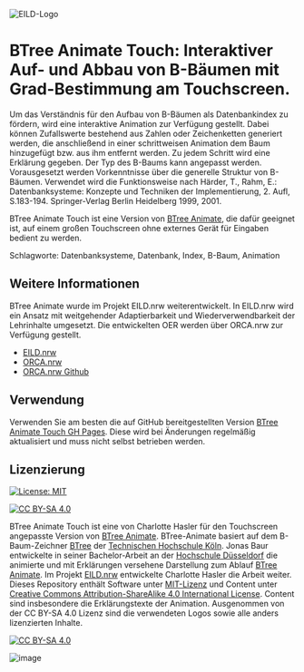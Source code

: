 ![EILD-Logo](logos/EILD-Logo.png)

# BTree Animate Touch: Interaktiver Auf- und Abbau von B-Bäumen mit Grad-Bestimmung am Touchscreen.

Um das Verständnis für den Aufbau von B-Bäumen als Datenbankindex zu fördern, wird eine interaktive Animation zur Verfügung gestellt. Dabei können Zufallswerte bestehend aus Zahlen oder Zeichenketten generiert werden, die anschließend in einer schrittweisen Animation dem Baum hinzugefügt bzw. aus ihm entfernt werden. Zu jedem Schritt wird eine Erklärung gegeben. Der Typ des B-Baums kann angepasst werden. Vorausgesetzt werden Vorkenntnisse über die generelle Struktur von B-Bäumen. Verwendet wird die Funktionsweise nach Härder, T., Rahm, E.: Datenbanksysteme: Konzepte und Techniken der Implementierung, 2. Aufl, S.183-194. Springer-Verlag Berlin Heidelberg 1999, 2001.

BTree Animate Touch ist eine Version von [BTree Animate], die dafür geeignet ist, auf einem großen Touchscreen ohne externes Gerät für Eingaben bedient zu werden.

Schlagworte: Datenbanksysteme, Datenbank, Index, B-Baum, Animation

## Weitere Informationen
BTree Animate wurde im Projekt EILD.nrw weiterentwickelt. In EILD.nrw wird ein Ansatz mit weitgehender Adaptierbarkeit und Wiederverwendbarkeit der Lehrinhalte umgesetzt.  Die entwickelten OER werden über ORCA.nrw zur Verfügung gestellt.
- [EILD.nrw]
- [ORCA.nrw]
- [ORCA.nrw Github]

## Verwendung

Verwenden Sie am besten die auf GitHub bereitgestellten Version [BTree Animate Touch GH Pages]. Diese wird bei Änderungen regelmäßig aktualisiert und muss nicht selbst betrieben werden.

## Lizenzierung
[![License: MIT][MIT-shield]][MIT]

[![CC BY-SA 4.0][cc-by-sa-shield]][cc-by-sa]

BTree Animate Touch ist eine von Charlotte Hasler für den Touchscreen angepasste Version von [BTree Animate]. BTree-Animate basiert auf dem B-Baum-Zeichner [BTree] der [Technischen Hochschule Köln][TH Köln]. Jonas Baur entwickelte in seiner Bachelor-Arbeit an der [Hochschule Düsseldorf][HSD] die animierte und mit Erklärungen versehene Darstellung zum Ablauf [BTree Animate]. Im Projekt [EILD.nrw] entwickelte Charlotte Hasler die Arbeit weiter. Dieses Repository enthält Software unter [MIT-Lizenz][MIT] und Content unter [Creative Commons Attribution-ShareAlike 4.0 International License][cc-by-sa]. Content sind insbesondere die Erklärungstexte der Animation. Ausgenommen von der CC BY-SA 4.0 Lizenz sind die verwendeten Logos sowie alle anders lizenzierten Inhalte.

[![CC BY-SA 4.0][cc-by-sa-image]][cc-by-sa]

![image](https://user-images.githubusercontent.com/73349129/233968870-b61f0850-e7c2-489f-a597-53e030794b22.png)


[MIT]: https://github.com/orca-nrw/btree-animate-touch/blob/master/LICENSE
[MIT-shield]: https://img.shields.io/badge/License-MIT-yellow.svg
[cc-by-sa]: http://creativecommons.org/licenses/by-sa/4.0/
[cc-by-sa-image]: https://licensebuttons.net/l/by-sa/4.0/88x31.png
[cc-by-sa-shield]: https://img.shields.io/badge/License-CC%20BY--SA%204.0-lightgrey.svg
[HSD]: https://www.hs-duesseldorf.de/
[TH Köln]: https://www.th-koeln.de/
[BTree]: https://github.com/orca-nrw/b-tree
[BTree Animate]: https://github.com/orca-nrw/btree-animate
[BTree Animate GH Pages]: https://orca-nrw.github.io/btree-animate/
[BTree Animate Touch GH Pages]: https://eild-nrw.github.io/btree-animate-touch/
[EILD.nrw]: https://www.eild.nrw/
[EILD.nrw GitHub]: https://github.com/EILD-nrw
[ORCA.nrw]: https://www.orca.nrw/
[ORCA.nrw Github]: https://github.com/orca-nrw
